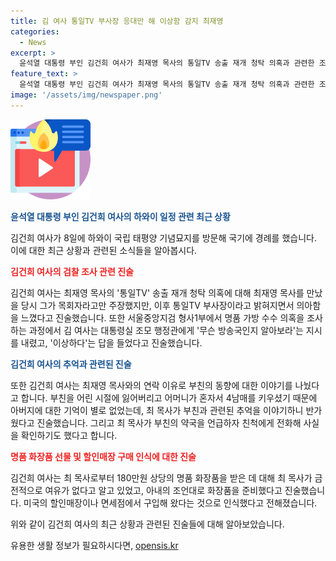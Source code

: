 ```yaml
---
title: 김 여사 통일TV 부사장 응대만 해 이상함 감지 최재영
categories:
  - News
excerpt: >
  윤석열 대통령 부인 김건희 여사가 최재영 목사의 통일TV 송출 재개 청탁 의혹과 관련한 조사에서, 부속청사로 들어간 명품 가방 수수 의혹을 부인하고, 최 목사와의 관련성을 언급했다. 또한, 김 여사는 최 목사로부터 화장품을 선물 받을 때는 금전적으로 넉넉하지 않다는 이유로 할인매장에서 구매해온 것으로 주장했다. 이에 대한 검찰 조사가 이어지고 있다.
feature_text: >
  윤석열 대통령 부인 김건희 여사가 최재영 목사의 통일TV 송출 재개 청탁 의혹과 관련한 조사에서, 부속청사로 들어간 명품 가방 수수 의혹을 부인하고, 최 목사와의 관련성을 언급했다. 또한, 김 여사는 최 목사로부터 화장품을 선물 받을 때는 금전적으로 넉넉하지 않다는 이유로 할인매장에서 구매해온 것으로 주장했다. 이에 대한 검찰 조사가 이어지고 있다.
image: '/assets/img/newspaper.png'
---
```


<p><img src="/assets/img/news.png" alt="rentncar 속보" /></p>

<p><b><span style="color: #1a5490;">윤석열 대통령 부인 김건희 여사의 하와이 일정 관련 최근 상황</span></b></p>

<p>김건희 여사가 8일에 하와이 국립 태평양 기념묘지를 방문해 국기에 경례를 했습니다. 이에 대한 최근 상황과 관련된 소식들을 알아봅시다.</p>

<p><b><span style="color: #ee2323;">김건희 여사의 검찰 조사 관련 진술</span></b></p>

<p>김건희 여사는 최재영 목사의 '통일TV' 송출 재개 청탁 의혹에 대해 최재영 목사를 만났을 당시 그가 목회자라고만 주장했지만, 이후 통일TV 부사장이라고 밝혀지면서 의아함을 느꼈다고 진술했습니다. 또한 서울중앙지검 형사1부에서 명품 가방 수수 의혹을 조사하는 과정에서 김 여사는 대통령실 조모 행정관에게 '무슨 방송국인지 알아보라'는 지시를 내렸고, '이상하다'는 답을 들었다고 진술했습니다.</p>

<p><b><span style="color: #1a5490;">김건희 여사의 추억과 관련된 진술</span></b></p>

<p>또한 김건희 여사는 최재영 목사와의 연락 이유로 부친의 동향에 대한 이야기를 나눴다고 합니다. 부친을 어린 시절에 잃어버리고 어머니가 혼자서 4남매를 키우셨기 때문에 아버지에 대한 기억이 별로 없었는데, 최 목사가 부친과 관련된 추억을 이야기하니 반가웠다고 진술했습니다. 그리고 최 목사가 부친의 약국을 언급하자 친척에게 전화해 사실을 확인하기도 했다고 합니다.</p>

<p><b><span style="color: #ee2323;">명품 화장품 선물 및 할인매장 구매 인식에 대한 진술</span></b></p>

<p>김건희 여사는 최 목사로부터 180만원 상당의 명품 화장품을 받은 데 대해 최 목사가 금전적으로 여유가 없다고 알고 있었고, 아내의 조언대로 화장품을 준비했다고 진술했습니다. 미국의 할인매장이나 면세점에서 구입해 왔다는 것으로 인식했다고 전해졌습니다.</p>

<p>위와 같이 김건희 여사의 최근 상황과 관련된 진술들에 대해 알아보았습니다.</p>
유용한 생활 정보가 필요하시다면, <a href="https://opensis.kr" rel="dofollow">opensis.kr</a>


